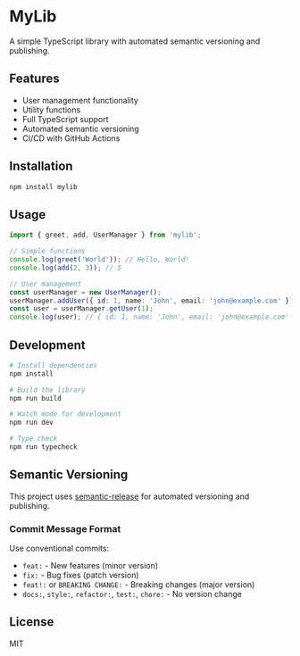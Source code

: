 # MyLib

A simple TypeScript library with automated semantic versioning and publishing.

## Features

- User management functionality
- Utility functions
- Full TypeScript support
- Automated semantic versioning
- CI/CD with GitHub Actions

## Installation

```bash
npm install mylib
```

## Usage

```typescript
import { greet, add, UserManager } from 'mylib';

// Simple functions
console.log(greet('World')); // Hello, World!
console.log(add(2, 3)); // 5

// User management
const userManager = new UserManager();
userManager.addUser({ id: 1, name: 'John', email: 'john@example.com' });
const user = userManager.getUser(1);
console.log(user); // { id: 1, name: 'John', email: 'john@example.com' }
```

## Development

```bash
# Install dependencies
npm install

# Build the library
npm run build

# Watch mode for development
npm run dev

# Type check
npm run typecheck
```

## Semantic Versioning

This project uses [semantic-release](https://github.com/semantic-release/semantic-release) for automated versioning and publishing.

### Commit Message Format

Use conventional commits:
- `feat:` - New features (minor version)
- `fix:` - Bug fixes (patch version)  
- `feat!:` or `BREAKING CHANGE:` - Breaking changes (major version)
- `docs:`, `style:`, `refactor:`, `test:`, `chore:` - No version change

## License

MIT